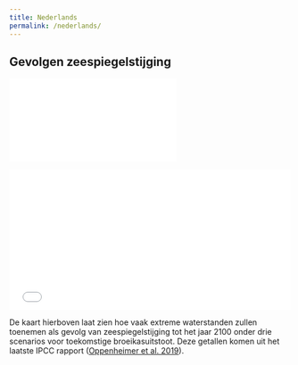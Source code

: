 ```yaml
---
title: Nederlands
permalink: /nederlands/
---
```


## Gevolgen zeespiegelstijging

![SROCC AF](/assets/AF.html "SROCC AF")

<div style="position:relative;padding-top:50%;">
  <iframe src="../assets/AF.html" frameborder="0" allowfullscreen
    style="position:absolute;top:0;left:0;width:100%;height:100%;"></iframe>
</div>

De kaart hierboven laat zien hoe vaak extreme waterstanden zullen toenemen als gevolg van zeespiegelstijging tot het jaar 2100 onder drie scenarios voor toekomstige broeikasuitstoot. Deze getallen komen uit het laatste IPCC rapport ([Oppenheimer et al. 2019](https://www.ipcc.ch/srocc/chapter/chapter-4-sea-level-rise-and-implications-for-low-lying-islands-coasts-and-communities/)).
